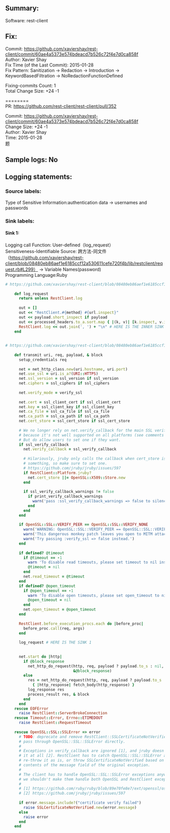 ## Summary:  
Software: rest-client  
## Fix:  
Commit: https://github.com/xaviershay/rest-client/commit/60ae4a5373e574bdeacd7b526c72f4e7d0ca858f  
Author: Xavier Shay  
Fix Time (of the Last Commit): 2015-01-28  
Fix Pattern: Sanitization -> Redaction -> Introduction -> KeywordBasedFiltration -> NoRedactionFunctionDefined  
  
Fixing-commits Count: 1  
Total Change Size: +24 -1  
  
========  
PR: https://github.com/rest-client/rest-client/pull/352  
  
Commit: https://github.com/xaviershay/rest-client/commit/60ae4a5373e574bdeacd7b526c72f4e7d0ca858f  
Change Size: +24 -1  
Author: Xavier Shay  
Time: 2015-01-28  
题  
## Sample logs: No  
## Logging statements:  
### Source labels:  
Type of Sensitive Information:authentication data -> usernames and passwords  
### Sink labels:  
#### Sink 1:  
Logging call Function:  User-defined（log_request）  
Sensitiveness-Identifiable Source:  跨方法-同文件（https://github.com/xaviershay/rest-client/blob/08480eb86aef1e6185ccf12a530611cefe720f4b/lib/restclient/request.rb#L299） -> Variable Names(password)  
Programming Language:Ruby  
```Ruby  
# https://github.com/xaviershay/rest-client/blob/08480eb86aef1e6185ccf12a530611cefe720f4b/lib/restclient/request.rb#L535-L543  
  
    def log_request  
      return unless RestClient.log  
  
      out = []  
      out << "RestClient.#{method} #{url.inspect}"  
      out << payload.short_inspect if payload  
      out << processed_headers.to_a.sort.map { |(k, v)| [k.inspect, v.inspect].join("=>") }.join(", ")  
      RestClient.log << out.join(', ') + "\n" # HERE IS THE INNER SINK  
    end  
  
  
# https://github.com/xaviershay/rest-client/blob/08480eb86aef1e6185ccf12a530611cefe720f4b/lib/restclient/request.rb#L366-L466  
  
    def transmit uri, req, payload, & block  
      setup_credentials req  
  
      net = net_http_class.new(uri.hostname, uri.port)  
      net.use_ssl = uri.is_a?(URI::HTTPS)  
      net.ssl_version = ssl_version if ssl_version  
      net.ciphers = ssl_ciphers if ssl_ciphers  
  
      net.verify_mode = verify_ssl  
  
      net.cert = ssl_client_cert if ssl_client_cert  
      net.key = ssl_client_key if ssl_client_key  
      net.ca_file = ssl_ca_file if ssl_ca_file  
      net.ca_path = ssl_ca_path if ssl_ca_path  
      net.cert_store = ssl_cert_store if ssl_cert_store  
  
      # We no longer rely on net.verify_callback for the main SSL verification  
      # because it's not well supported on all platforms (see comments below).  
      # But do allow users to set one if they want.  
      if ssl_verify_callback  
        net.verify_callback = ssl_verify_callback  
  
        # Hilariously, jruby only calls the callback when cert_store is set to  
        # something, so make sure to set one.  
        # https://github.com/jruby/jruby/issues/597  
        if RestClient::Platform.jruby?  
          net.cert_store ||= OpenSSL::X509::Store.new  
        end  
  
        if ssl_verify_callback_warnings != false  
          if print_verify_callback_warnings  
            warn('pass :ssl_verify_callback_warnings => false to silence this')  
          end  
        end  
      end  
  
      if OpenSSL::SSL::VERIFY_PEER == OpenSSL::SSL::VERIFY_NONE  
        warn('WARNING: OpenSSL::SSL::VERIFY_PEER == OpenSSL::SSL::VERIFY_NONE')  
        warn('This dangerous monkey patch leaves you open to MITM attacks!')  
        warn('Try passing :verify_ssl => false instead.')  
      end  
  
      if defined? @timeout  
        if @timeout == -1  
          warn 'To disable read timeouts, please set timeout to nil instead of -1'  
          @timeout = nil  
        end  
        net.read_timeout = @timeout  
      end  
      if defined? @open_timeout  
        if @open_timeout == -1  
          warn 'To disable open timeouts, please set open_timeout to nil instead of -1'  
          @open_timeout = nil  
        end  
        net.open_timeout = @open_timeout  
      end  
  
      RestClient.before_execution_procs.each do |before_proc|  
        before_proc.call(req, args)  
      end  
  
      log_request # HERE IS THE SINK 1  
  
  
      net.start do |http|  
        if @block_response  
          net_http_do_request(http, req, payload ? payload.to_s : nil,  
                              &@block_response)  
        else  
          res = net_http_do_request(http, req, payload ? payload.to_s : nil) \  
            { |http_response| fetch_body(http_response) }  
          log_response res  
          process_result res, & block  
        end  
      end  
    rescue EOFError  
      raise RestClient::ServerBrokeConnection  
    rescue Timeout::Error, Errno::ETIMEDOUT  
      raise RestClient::RequestTimeout  
  
    rescue OpenSSL::SSL::SSLError => error  
      # TODO: deprecate and remove RestClient::SSLCertificateNotVerified and just  
      # pass through OpenSSL::SSL::SSLError directly.  
      #  
      # Exceptions in verify_callback are ignored [1], and jruby doesn't support  
      # it at all [2]. RestClient has to catch OpenSSL::SSL::SSLError and either  
      # re-throw it as is, or throw SSLCertificateNotVerified based on the  
      # contents of the message field of the original exception.  
      #  
      # The client has to handle OpenSSL::SSL::SSLError exceptions anyway, so  
      # we shouldn't make them handle both OpenSSL and RestClient exceptions.  
      #  
      # [1] https://github.com/ruby/ruby/blob/89e70fe8e7/ext/openssl/ossl.c#L238  
      # [2] https://github.com/jruby/jruby/issues/597  
  
      if error.message.include?("certificate verify failed")  
        raise SSLCertificateNotVerified.new(error.message)  
      else  
        raise error  
      end  
    end  
  
```  
